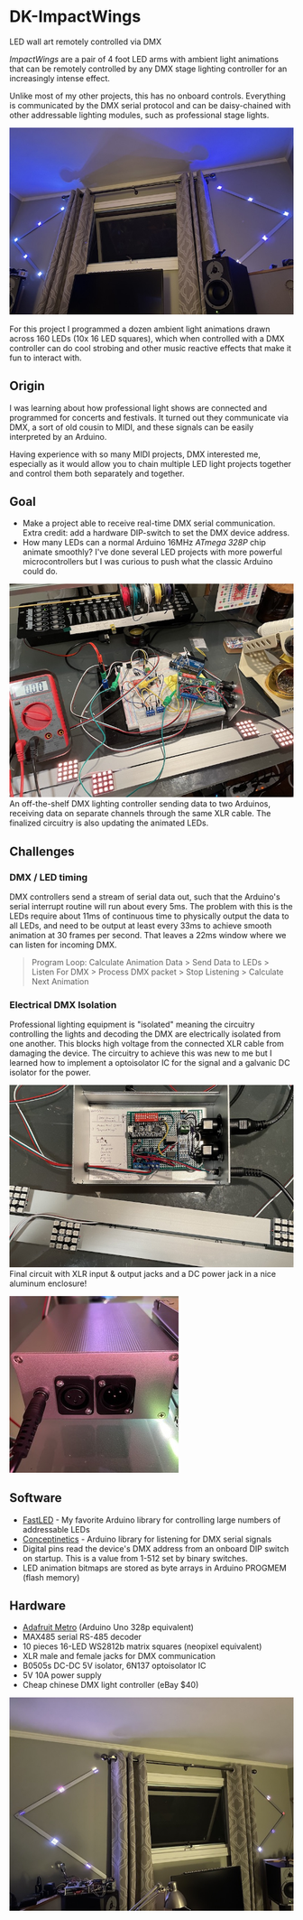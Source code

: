 # DK-ImpactWings
 LED wall art remotely controlled via DMX

_ImpactWings_ are a pair of 4 foot LED arms with ambient light animations that can be remotely controlled by any DMX stage lighting controller for an increasingly intense effect.

Unlike most of my other projects, this has no onboard controls. Everything is communicated by the DMX serial protocol and can be daisy-chained with other addressable lighting modules, such as professional stage lights.

![Impact Wings Wall Art](/images/final_result_leds.jpeg)

For this project I programmed a dozen ambient light animations drawn across 160 LEDs (10x 16 LED squares), which when controlled with a DMX controller can do cool strobing and other music reactive effects that make it fun to interact with.

## Origin
I was learning about how professional light shows are connected and programmed for concerts and festivals. It turned out they communicate via DMX, a sort of old cousin to MIDI, and these signals can be easily interpreted by an Arduino.

Having experience with so many MIDI projects, DMX interested me, especially as it would allow you to chain multiple LED light projects together and control them both separately and together.

## Goal
- Make a project able to receive real-time DMX serial communication. Extra credit: add a hardware DIP-switch to set the DMX device address.
- How many LEDs can a normal Arduino 16MHz _ATmega 328P_ chip animate smoothly?  I've done several LED projects with more powerful microcontrollers but I was curious to push what the classic Arduino could do.

![Controlling 2 Arduinos with DMX](/images/dmx_control_two_arduinos.jpeg)
An off-the-shelf DMX lighting controller sending data to two Arduinos, receiving data on separate channels through the same XLR cable. The finalized circuitry is also updating the animated LEDs.

## Challenges
### DMX / LED timing
DMX controllers send a stream of serial data out, such that the Arduino's serial interrupt routine will run about every 5ms.  The problem with this is the LEDs require about 11ms of continuous time to physically output the data to all LEDs, and need to be output at least every 33ms to achieve smooth animation at 30 frames per second. That leaves a 22ms window where we can listen for incoming DMX.

> Program Loop:
Calculate Animation Data > Send Data to LEDs > Listen For DMX > Process DMX packet > Stop Listening > Calculate Next Animation

### Electrical DMX Isolation
Professional lighting equipment is "isolated" meaning the circuitry controlling the lights and decoding the DMX are electrically isolated from one another. This blocks high voltage from the connected XLR cable from damaging the device.  The circuitry to achieve this was new to me but I learned how to implement a optoisolator IC for the signal and a galvanic DC isolator for the power.

![Final project circuit](/images/final_project_hardware.jpeg)
Final circuit with XLR input & output jacks and a DC power jack in a nice aluminum enclosure!

![Final prokject output jacks](/images/final_xlr_dc_jacks.jpeg)

## Software
- [FastLED](https://github.com/FastLED/FastLED/wiki/Overview) - My favorite Arduino library for controlling large numbers of addressable LEDs
- [Conceptinetics](https://sourceforge.net/p/dmxlibraryforar/wiki/Home/) - Arduino library for listening for DMX serial signals
- Digital pins read the device's DMX address from an onboard DIP switch on startup. This is a value from 1-512 set by binary switches.
- LED animation bitmaps are stored as byte arrays in Arduino PROGMEM (flash memory)

## Hardware
- [Adafruit Metro](https://www.adafruit.com/product/2590) (Arduino Uno 328p equivalent)
- MAX485 serial RS-485 decoder
- 10 pieces 16-LED WS2812b matrix squares (neopixel equivalent)
- XLR male and female jacks for DMX communication
- B0505s DC-DC 5V isolator, 6N137 optoisolator IC
- 5V 10A power supply
- Cheap chinese DMX light controller (eBay $40)

![Impact Wings Wall Art](/images/final_result_side.jpeg)